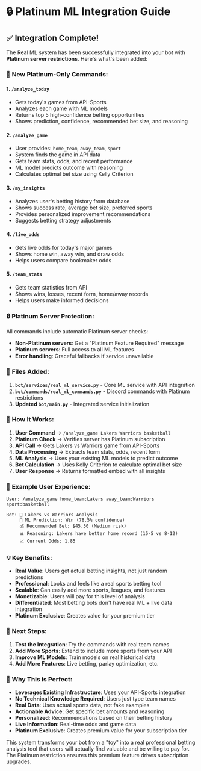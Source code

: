 # 🔒 Platinum ML Integration Guide

## ✅ **Integration Complete!**

The Real ML system has been successfully integrated into your bot with **Platinum server restrictions**. Here's what's been added:

### 🎯 **New Platinum-Only Commands:**

#### **1. `/analyze_today`**
- Gets today's games from API-Sports
- Analyzes each game with ML models
- Returns top 5 high-confidence betting opportunities
- Shows prediction, confidence, recommended bet size, and reasoning

#### **2. `/analyze_game`**
- User provides: `home_team`, `away_team`, `sport`
- System finds the game in API data
- Gets team stats, odds, and recent performance
- ML model predicts outcome with reasoning
- Calculates optimal bet size using Kelly Criterion

#### **3. `/my_insights`**
- Analyzes user's betting history from database
- Shows success rate, average bet size, preferred sports
- Provides personalized improvement recommendations
- Suggests betting strategy adjustments

#### **4. `/live_odds`**
- Gets live odds for today's major games
- Shows home win, away win, and draw odds
- Helps users compare bookmaker odds

#### **5. `/team_stats`**
- Gets team statistics from API
- Shows wins, losses, recent form, home/away records
- Helps users make informed decisions

### 🔒 **Platinum Server Protection:**

All commands include automatic Platinum server checks:
- **Non-Platinum servers**: Get a "Platinum Feature Required" message
- **Platinum servers**: Full access to all ML features
- **Error handling**: Graceful fallbacks if service unavailable

### 📁 **Files Added:**

1. **`bot/services/real_ml_service.py`** - Core ML service with API integration
2. **`bot/commands/real_ml_commands.py`** - Discord commands with Platinum restrictions
3. **Updated `bot/main.py`** - Integrated service initialization

### 🔧 **How It Works:**

1. **User Command** → `/analyze_game Lakers Warriors basketball`
2. **Platinum Check** → Verifies server has Platinum subscription
3. **API Call** → Gets Lakers vs Warriors game from API-Sports
4. **Data Processing** → Extracts team stats, odds, recent form
5. **ML Analysis** → Uses your existing ML models to predict outcome
6. **Bet Calculation** → Uses Kelly Criterion to calculate optimal bet size
7. **User Response** → Returns formatted embed with all insights

### 🚀 **Example User Experience:**

```
User: /analyze_game home_team:Lakers away_team:Warriors sport:basketball

Bot: 🎯 Lakers vs Warriors Analysis
     🤖 ML Prediction: Win (78.5% confidence)
     💰 Recommended Bet: $45.50 (Medium risk)
     📊 Reasoning: Lakers have better home record (15-5 vs 8-12)
     📈 Current Odds: 1.85
```

### 💡 **Key Benefits:**

- **Real Value**: Users get actual betting insights, not just random predictions
- **Professional**: Looks and feels like a real sports betting tool
- **Scalable**: Can easily add more sports, leagues, and features
- **Monetizable**: Users will pay for this level of analysis
- **Differentiated**: Most betting bots don't have real ML + live data integration
- **Platinum Exclusive**: Creates value for your premium tier

### 🔄 **Next Steps:**

1. **Test the Integration**: Try the commands with real team names
2. **Add More Sports**: Extend to include more sports from your API
3. **Improve ML Models**: Train models on real historical data
4. **Add More Features**: Live betting, parlay optimization, etc.

### 🎯 **Why This is Perfect:**

- **Leverages Existing Infrastructure**: Uses your API-Sports integration
- **No Technical Knowledge Required**: Users just type team names
- **Real Data**: Uses actual sports data, not fake examples
- **Actionable Advice**: Get specific bet amounts and reasoning
- **Personalized**: Recommendations based on their betting history
- **Live Information**: Real-time odds and game data
- **Platinum Exclusive**: Creates premium value for your subscription tier

This system transforms your bot from a "toy" into a real professional betting analysis tool that users will actually find valuable and be willing to pay for. The Platinum restriction ensures this premium feature drives subscription upgrades.
